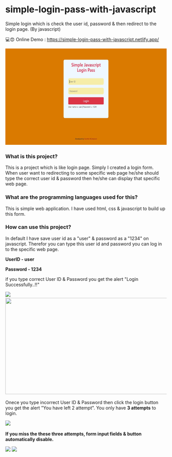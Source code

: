 # simple-login-pass-with-javascript
Simple login which is check the user id, password &amp; then redirect to the login page. (By javascript)

💻😍 Online Demo : https://simple-login-pass-with-javascript.netlify.app/

<img src="img/screenshot_a.JPG" width="600" height="300">

### What is this project?
This is a project which is like login page. Simply I created a login form. When user want to redirecting to some specific web page he/she should type the correct user id & password then he/she can display that specific web page.


### What are the programming languages used for this?
This is simple web application. I have used html, css & javascript to build up this form.


### How can use this project?
In default I have save user id as a "user" & password as a "1234" on javascript. Therefor you can type this user id and password you can log in to the specific web page.

**UserID  - user**

**Password - 1234**

if you type correct User ID & Password you get the alert "Login Successfully..!!"

<img src="img/screenshot_c.JPG">

<img src="img/screenshot_d.JPG" width="600" height="300">

Onece you type incorrect User ID & Password then click the login button you get the alert "You have left 2 attempt". You only have **3 attempts** to login.

<img src="img/screenshot_b.JPG">

**If you miss the these three attempts, form input fields & button automatically disable.**

<img src="img/screenshot_e.JPG">

<img src="img/screenshot_f.JPG">
